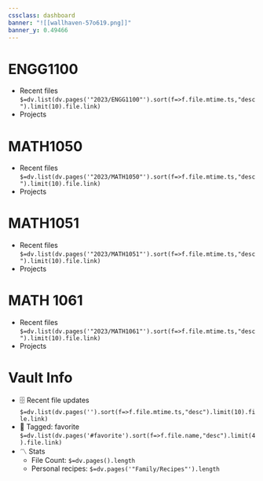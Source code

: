 ```yaml
---
cssclass: dashboard
banner: "![[wallhaven-57o619.png]]"
banner_y: 0.49466
---
```

# ENGG1100
- Recent files `$=dv.list(dv.pages('"2023/ENGG1100"').sort(f=>f.file.mtime.ts,"desc").limit(10).file.link)`
- Projects 

# MATH1050
- Recent files `$=dv.list(dv.pages('"2023/MATH1050"').sort(f=>f.file.mtime.ts,"desc").limit(10).file.link)`
- Projects 

# MATH1051
- Recent files `$=dv.list(dv.pages('"2023/MATH1051"').sort(f=>f.file.mtime.ts,"desc").limit(10).file.link)`
- Projects 

# MATH 1061
- Recent files `$=dv.list(dv.pages('"2023/MATH1061"').sort(f=>f.file.mtime.ts,"desc").limit(10).file.link)`
- Projects 

# Vault Info

-   🗄️ Recent file updates `$=dv.list(dv.pages('').sort(f=>f.file.mtime.ts,"desc").limit(10).file.link)`
-   🔖 Tagged: favorite `$=dv.list(dv.pages('#favorite').sort(f=>f.file.name,"desc").limit(4).file.link)`
-   〽️ Stats
    -   File Count: `$=dv.pages().length`
    -   Personal recipes: `$=dv.pages('"Family/Recipes"').length`